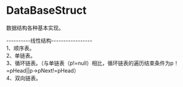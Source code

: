 # DataBaseStruct
数据结构各种基本实现。

----------线性结构-----------------</br>
1、顺序表。</br>
2、单链表。</br>
3、循环链表。（与单链表（p!=null）相比，循环链表的遍历结束条件为p！=pHead||p->pNext!=pHead）</br> 
4、双向链表。</br>
